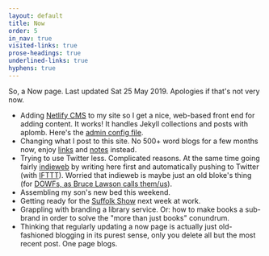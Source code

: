 ```yaml
---
layout: default
title: Now
order: 5
in_nav: true
visited-links: true
prose-headings: true
underlined-links: true
hyphens: true
---
```


So, a Now page. Last updated Sat 25 May 2019. Apologies if that's not very now.

- Adding [Netlify CMS](https://www.netlifycms.org/) to my site so I get a nice, web-based front end for adding content. It works! It handles Jekyll collections and posts with aplomb. Here's the [admin config file](https://github.com/leonp/leon2/blob/master/admin/config.yml).
- Changing what I post to this site. No 500+ word blogs for a few months now, enjoy [links](/links) and [notes](/notes) instead.
- Trying to use Twitter less. Complicated reasons. At the same time going fairly [indieweb](https://indieweb.org/why) by writing here first and automatically pushing to Twitter (with [IFTTT](https://ifttt.com)). Worried that indieweb is maybe just an old bloke's thing (for [DOWFs, as Bruce Lawson calls them/us](https://www.brucelawson.co.uk/2019/structured-data-and-google/)).
- Assembling my son's new bed this weekend.
- Getting ready for the [Suffolk Show](https://suffolkshow.co.uk/) next week at work.
- Grappling with branding a library service. Or: how to make books a sub-brand in order to solve the "more than just books" conundrum.
- Thinking that regularly updating a now page is actually just old-fashioned blogging in its purest sense, only you delete all but the most recent post. One page blogs.
